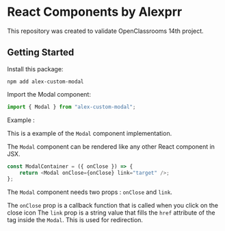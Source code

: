 # React Components by Alexprr

This repository was created to validate OpenClassrooms 14th project.

## Getting Started

Install this package:

```shell
npm add alex-custom-modal
```

Import the Modal component:

```js
import { Modal } from "alex-custom-modal";
```

Example :

This is a example of the `Modal` component implementation.

The `Modal` component can be rendered like any other React component in JSX.

```js
const ModalContainer = ({ onClose }) => {
	return <Modal onClose={onClose} link="target" />;
};
```

The `Modal` component needs two props : `onClose` and `link`.

The `onClose` prop is a callback function that is called when you click on the close icon
The `link` prop is a string value that fills the `href` attribute of the <a> tag inside the `Modal`. This is used for redirection.
